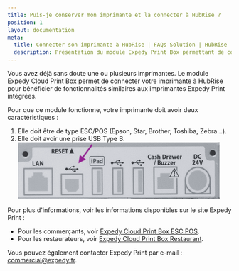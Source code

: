 ```yaml
---
title: Puis-je conserver mon imprimante et la connecter à HubRise ?
position: 1
layout: documentation
meta:
  title: Connecter son imprimante à HubRise | FAQs Solution | HubRise
  description: Présentation du module Expedy Print Box permettant de connecter les imprimantes ESC/POS (Epson, Star, Brother, Toshiba, Zebra...) à HubRise.
---
```


Vous avez déjà sans doute une ou plusieurs imprimantes. Le module Expedy Cloud Print Box permet de connecter votre imprimante à HubRise pour bénéficier de fonctionnalités similaires aux imprimantes Expedy Print intégrées.

Pour que ce module fonctionne, votre imprimante doit avoir deux caractéristiques :

1. Elle doit être de type ESC/POS (Epson, Star, Brother, Toshiba, Zebra...).
1. Elle doit avoir une prise USB Type B.
   ![prise USB Type B](../../images/0005-expedy-usb-type-b.png)

Pour plus d'informations, voir les informations disponibles sur le site Expedy Print :

- Pour les commerçants, voir [Expedy Cloud Print Box ESC POS](https://www.printer-point.com/shop/cloud-print-box/expedy-cloud-print-box-esc-pos).
- Pour les restaurateurs, voir [Expedy Cloud Print Box Restaurant](https://www.printer-point.com/shop/cloud-print-box/expedy-cloud-print-box-restaurant).

Vous pouvez également contacter Expedy Print par e-mail : [commercial@expedy.fr](commercial@expedy.fr).
